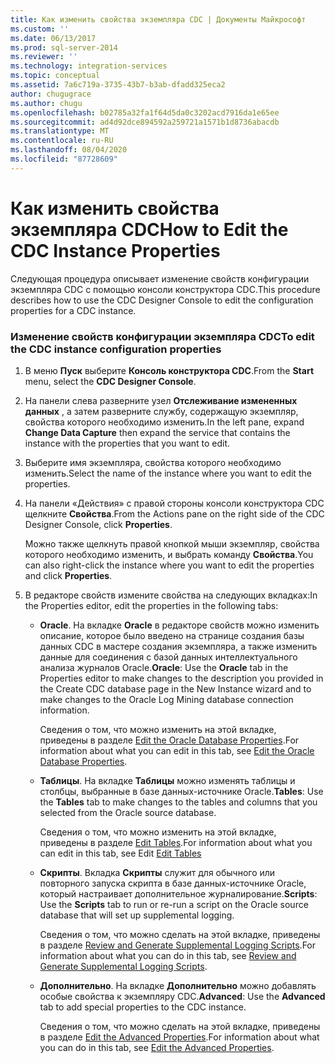 ```yaml
---
title: Как изменить свойства экземпляра CDC | Документы Майкрософт
ms.custom: ''
ms.date: 06/13/2017
ms.prod: sql-server-2014
ms.reviewer: ''
ms.technology: integration-services
ms.topic: conceptual
ms.assetid: 7a6c719a-3735-43b7-b3ab-dfadd325eca2
author: chugugrace
ms.author: chugu
ms.openlocfilehash: b02785a32fa1f64d5da0c3202acd7916da1e65ee
ms.sourcegitcommit: ad4d92dce894592a259721a1571b1d8736abacdb
ms.translationtype: MT
ms.contentlocale: ru-RU
ms.lasthandoff: 08/04/2020
ms.locfileid: "87728609"
---
```

# <a name="how-to-edit-the-cdc-instance-properties"></a><span data-ttu-id="95469-102">Как изменить свойства экземпляра CDC</span><span class="sxs-lookup"><span data-stu-id="95469-102">How to Edit the CDC Instance Properties</span></span>
  <span data-ttu-id="95469-103">Следующая процедура описывает изменение свойств конфигурации экземпляра CDC с помощью консоли конструктора CDC.</span><span class="sxs-lookup"><span data-stu-id="95469-103">This procedure describes how to use the CDC Designer Console to edit the configuration properties for a CDC instance.</span></span>  
  
### <a name="to-edit-the-cdc-instance-configuration-properties"></a><span data-ttu-id="95469-104">Изменение свойств конфигурации экземпляра CDC</span><span class="sxs-lookup"><span data-stu-id="95469-104">To edit the CDC instance configuration properties</span></span>  
  
1.  <span data-ttu-id="95469-105">В меню **Пуск** выберите **Консоль конструктора CDC**.</span><span class="sxs-lookup"><span data-stu-id="95469-105">From the **Start** menu, select the **CDC Designer Console**.</span></span>  
  
2.  <span data-ttu-id="95469-106">На панели слева разверните узел **Отслеживание измененных данных** , а затем разверните службу, содержащую экземпляр, свойства которого необходимо изменить.</span><span class="sxs-lookup"><span data-stu-id="95469-106">In the left pane, expand **Change Data Capture** then expand the service that contains the instance with the properties that you want to edit.</span></span>  
  
3.  <span data-ttu-id="95469-107">Выберите имя экземпляра, свойства которого необходимо изменить.</span><span class="sxs-lookup"><span data-stu-id="95469-107">Select the name of the instance where you want to edit the properties.</span></span>  
  
4.  <span data-ttu-id="95469-108">На панели «Действия» с правой стороны консоли конструктора CDC щелкните **Свойства**.</span><span class="sxs-lookup"><span data-stu-id="95469-108">From the Actions pane on the right side of the CDC Designer Console, click **Properties**.</span></span>  
  
     <span data-ttu-id="95469-109">Можно также щелкнуть правой кнопкой мыши экземпляр, свойства которого необходимо изменить, и выбрать команду **Свойства**.</span><span class="sxs-lookup"><span data-stu-id="95469-109">You can also right-click the instance where you want to edit the properties and click **Properties**.</span></span>  
  
5.  <span data-ttu-id="95469-110">В редакторе свойств измените свойства на следующих вкладках:</span><span class="sxs-lookup"><span data-stu-id="95469-110">In the Properties editor, edit the properties in the following tabs:</span></span>  
  
    -   <span data-ttu-id="95469-111">**Oracle**. На вкладке **Oracle** в редакторе свойств можно изменить описание, которое было введено на странице создания базы данных CDC в мастере создания экземпляра, а также изменить данные для соединения с базой данных интеллектуального анализа журналов Oracle.</span><span class="sxs-lookup"><span data-stu-id="95469-111">**Oracle**: Use the **Oracle** tab in the Properties editor to make changes to the description you provided in the Create CDC database page in the New Instance wizard and to make changes to the Oracle Log Mining database connection information.</span></span>  
  
         <span data-ttu-id="95469-112">Сведения о том, что можно изменить на этой вкладке, приведены в разделе [Edit the Oracle Database Properties](edit-the-oracle-database-properties.md).</span><span class="sxs-lookup"><span data-stu-id="95469-112">For information about what you can edit in this tab, see [Edit the Oracle Database Properties](edit-the-oracle-database-properties.md).</span></span>  
  
    -   <span data-ttu-id="95469-113">**Таблицы**. На вкладке **Таблицы** можно изменять таблицы и столбцы, выбранные в базе данных-источнике Oracle.</span><span class="sxs-lookup"><span data-stu-id="95469-113">**Tables**: Use the **Tables** tab to make changes to the tables and columns that you selected from the Oracle source database.</span></span>  
  
         <span data-ttu-id="95469-114">Сведения о том, что можно изменить на этой вкладке, приведены в разделе [Edit Tables](edit-tables.md).</span><span class="sxs-lookup"><span data-stu-id="95469-114">For information about what you can edit in this tab, see Edit [Edit Tables](edit-tables.md)</span></span>  
  
    -   <span data-ttu-id="95469-115">**Скрипты**. Вкладка **Скрипты** служит для обычного или повторного запуска скрипта в базе данных-источнике Oracle, который настраивает дополнительное журналирование.</span><span class="sxs-lookup"><span data-stu-id="95469-115">**Scripts**: Use the **Scripts** tab to run or re-run a script on the Oracle source database that will set up supplemental logging.</span></span>  
  
         <span data-ttu-id="95469-116">Сведения о том, что можно сделать на этой вкладке, приведены в разделе [Review and Generate Supplemental Logging Scripts](review-and-generate-supplemental-logging-scripts.md).</span><span class="sxs-lookup"><span data-stu-id="95469-116">For information about what you can do in this tab, see [Review and Generate Supplemental Logging Scripts](review-and-generate-supplemental-logging-scripts.md).</span></span>  
  
    -   <span data-ttu-id="95469-117">**Дополнительно**. На вкладке **Дополнительно** можно добавлять особые свойства к экземпляру CDC.</span><span class="sxs-lookup"><span data-stu-id="95469-117">**Advanced**: Use the **Advanced** tab to add special properties to the CDC instance.</span></span>  
  
         <span data-ttu-id="95469-118">Сведения о том, что можно сделать на этой вкладке, приведены в разделе [Edit the Advanced Properties](edit-the-advanced-properties.md).</span><span class="sxs-lookup"><span data-stu-id="95469-118">For information about what you can do in this tab, see [Edit the Advanced Properties](edit-the-advanced-properties.md).</span></span>  
  
  
